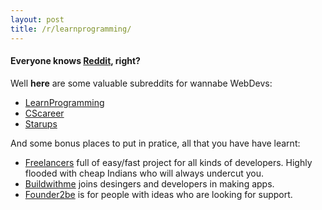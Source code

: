 ```yaml
---
layout: post
title: /r/learnprogramming/
---
```


#### Everyone knows [**Reddit**](www.reddit.com), right? 
Well **here** are some valuable subreddits for wannabe WebDevs:

  * [LearnProgramming](http://www.reddit.com/r/learnprogramming)
  * [CScareer](http://www.reddit.com/r/cscareerquestions)
  * [Starups](http://www.reddit.com/r/startups)

And some bonus places to put in pratice, all that you have have learnt:

  * [Freelancers](https://www.freelancer.com/) full of easy/fast project for all kinds of developers. Highly flooded with cheap Indians who will always undercut you.
  * [Buildwithme](http://builditwith.me/) joins desingers and developers in making apps.
  * [Founder2be](http://www.founder2be.com/) is for people with ideas who are looking for support.

